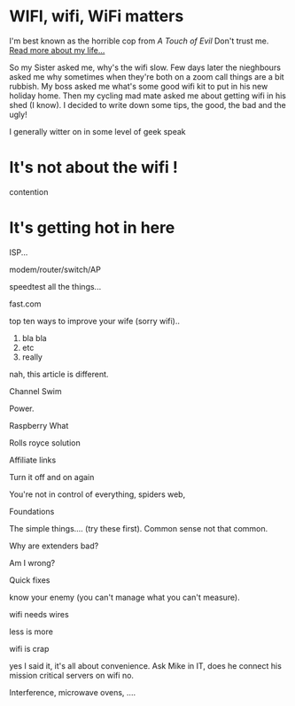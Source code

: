 <h1>WIFI, wifi, WiFi matters</h1>
<p>I'm best known as the horrible cop from <em>A Touch of Evil</em> Don't trust me. <a href="/about">Read more about my life...</a></p>

So my Sister asked me, why's the wifi slow. Few days later the nieghbours asked me why sometimes when they're both on a zoom call things are a bit rubbish. My boss asked me what's some good wifi kit to put in his new holiday home. Then my cycling mad mate asked me about getting wifi in his shed (I know). I decided to write down some tips, the good, the bad and the ugly!


I generally witter on in some level of geek speak

# It's not about the wifi !





contention


# It's getting hot in here



ISP...

modem/router/switch/AP

speedtest all the things...

fast.com



top ten ways to improve your wife (sorry wifi)..

1. bla bla
2. etc
3. really

nah, this article is different.

Channel Swim

Power.

Raspberry What

Rolls royce solution

Affiliate links



Turn it off and on again

You're not in control of everything, spiders web,

Foundations

The simple things.... (try these first). Common sense not that common.


Why are extenders bad?






Am I wrong?


Quick fixes







know your enemy (you can't manage what you can't measure).



wifi needs wires


less is more

wifi is crap

yes I said it, it's all about convenience. Ask Mike in IT, does he connect his mission critical servers on wifi no.

Interference, microwave ovens, ....


